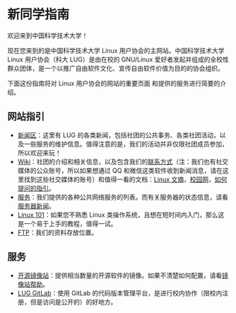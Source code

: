 ---
---

# 新同学指南

欢迎来到中国科学技术大学！

现在您来到的是中国科学技术大学 Linux 用户协会的主网站。中国科学技术大学 Linux 用户协会（科大 LUG）是由在校的 GNU/Linux 爱好者发起并组成的全校性群众团体，是一个以推广自由软件文化、宣传自由软件价值为目的的协会组织。

下面这份指南将对 Linux 用户协会的网站的重要页面 和提供的服务进行简要的介绍。

## 网站指引

- [新闻区](/news/)：这里有 LUG 的各类新闻，包括社团的公共事务、各类社团活动，以及一些服务的维护信息。值得注意的是，我们的活动并非仅限社团成员参加，所以欢迎来玩！
- [Wiki](/wiki/intro/)：社团的介绍和相关信息，以及包含我们的[联系方式](/wiki/lug/contact/)（注：我们也有社交媒体的公众账号，所以如果想通过 QQ 和微信这类软件收到新闻消息，请在这里找到这些社交媒体的账号）和值得一看的文档：[Linux 文摘](/wiki/linux_digest/)，[校园网](/wiki/doc/ustcnet-faq/)，[如何提问的指引](/wiki/doc/howtoask/)。
- [服务](/wiki/lug/services/)：我们提供的各种公共网络服务的列表。而有关服务器的状态信息，请看[服务器新闻](https://servers.ustclug.org/)。
- [Linux 101](https://101.lug.ustc.edu.cn/)：如果您不熟悉 Linux 类操作系统，且想在短时间内入门，那么这是一个易于上手的教程，值得一试。
- [FTP](https://ftp.lug.ustc.edu.cn/)：我们的资料存放位置。

## 服务

- [开源镜像站](https://mirrors.ustc.edu.cn/)：提供相当数量的开源软件的镜像。如果不清楚如何配置，请看[镜像站帮助](https://mirrors.ustc.edu.cn/help/)。
- [LUG GitLab](https://git.lug.ustc.edu.cn/)：使用 GitLab 的代码版本管理平台，是进行校内协作（限校内注册，但是访问是公开的）的好地方。
